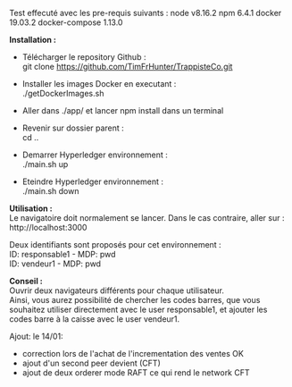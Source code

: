 Test effecuté avec les pre-requis suivants :
node v8.16.2
npm 6.4.1
docker 19.03.2
docker-compose  1.13.0

<b>Installation :</b><br>
- Télécharger le repository Github :<br>
git clone https://github.com/TimFrHunter/TrappisteCo.git <br>

- Installer les images Docker en executant :<br>
./getDockerImages.sh

- Aller dans ./app/ et lancer npm install dans un terminal

- Revenir sur dossier parent :<br>
cd ..<br>

- Demarrer Hyperledger environnement :<br>
./main.sh up

- Eteindre Hyperledger environnement :<br>
./main.sh down

<b>Utilisation :</b><br>
Le navigatoire doit normalement se lancer. Dans le cas contraire, aller sur : http://localhost:3000 <br>

Deux identifiants sont proposés pour cet environnement :<br> 
ID: responsable1 - MDP: pwd<br>
ID: vendeur1 - MDP: pwd

<b>Conseil :</b><br>
Ouvrir deux navigateurs différents pour chaque utilisateur.<br>
Ainsi, vous aurez possibilité de chercher les codes barres, que vous souhaitez utiliser directement avec le user responsable1,
et ajouter les codes barre à la caisse avec le user vendeur1.


Ajout:
le 14/01:
  - correction lors de l'achat de l'incrementation des ventes OK
  - ajout d'un second peer devient (CFT)
  - ajout de deux orderer mode RAFT ce qui rend le network CFT
